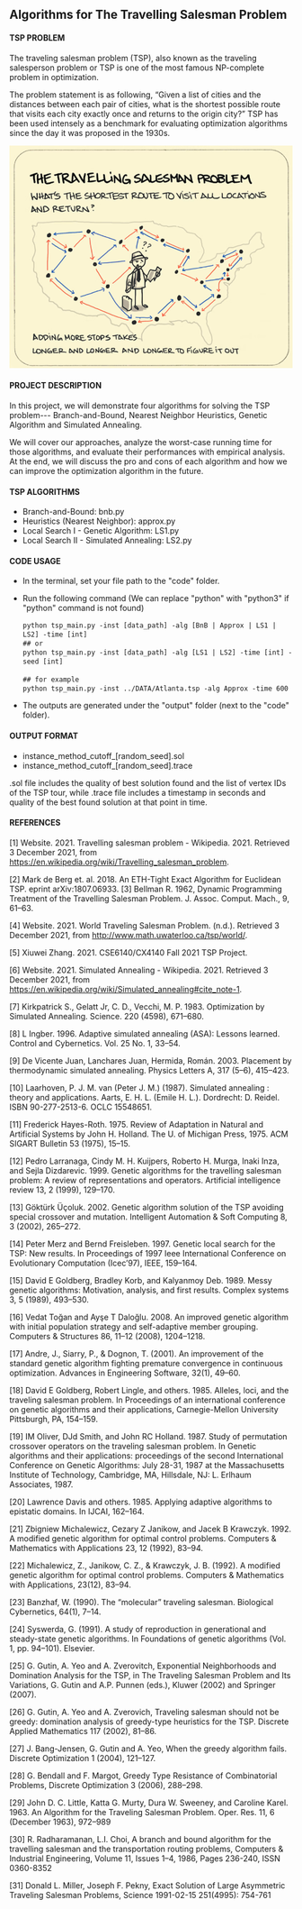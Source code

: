 ## Algorithms for The Travelling Salesman Problem

#### TSP PROBLEM

The traveling salesman problem (TSP), also known as the traveling salesperson problem or TSP is one of the most famous NP-complete problem in optimization. 

The problem statement is as following, “Given a list of cities and the distances between each pair of cities, what is the shortest possible route that visits each city exactly once and returns to the origin city?” TSP has been used intensely as a benchmark for evaluating optimization algorithms since the day it was proposed in the 1930s.

![TSP](./paper/TSP.png)

#### PROJECT DESCRIPTION

In this project, we will demonstrate four algorithms for solving the TSP problem--- Branch-and-Bound, Nearest Neighbor Heuristics, Genetic Algorithm and Simulated Annealing.

We will cover our approaches, analyze the worst-case running time for those algorithms, and evaluate their performances with empirical analysis. At the end, we will discuss the pro and cons of each algorithm and how we can improve the optimization algorithm in the future. 

#### TSP ALGORITHMS

- Branch-and-Bound: bnb.py
- Heuristics (Nearest Neighbor): approx.py
- Local Search I - Genetic Algorithm: LS1.py
- Local Search II - Simulated Annealing: LS2.py

#### CODE USAGE

- In the terminal, set your file path to the "code" folder.

- Run the following command (We can replace "python" with "python3" if "python" command is not found)

   ```shell
   python tsp_main.py -inst [data_path] -alg [BnB | Approx | LS1 | LS2] -time [int]
   ## or
   python tsp_main.py -inst [data_path] -alg [LS1 | LS2] -time [int] -seed [int]
   
   ## for example
   python tsp_main.py -inst ../DATA/Atlanta.tsp -alg Approx -time 600
   ```

- The outputs are generated under the "output" folder (next to the "code" folder).

#### OUTPUT FORMAT

- instance\_method\_cutoff\_[random_seed].sol
- instance\_method\_cutoff\_[random_seed].trace

.sol file includes the quality of best solution found and the list of vertex IDs of the TSP tour, while .trace file includes a timestamp in seconds and quality of the best found solution at that point in time.

#### REFERENCES

[1]	Website. 2021. Travelling salesman problem - Wikipedia. 2021. Retrieved 3 December 2021, from https://en.wikipedia.org/wiki/Travelling_salesman_problem. 

[2]	Mark de Berg et. al. 2018. An ETH-Tight Exact Algorithm for Euclidean TSP. eprint arXiv:1807.06933. 
[3]	Bellman R. 1962, Dynamic Programming Treatment of the Travelling Salesman Problem. J. Assoc. Comput. Mach., 9, 61–63.

[4]	Website. 2021. World Traveling Salesman Problem. (n.d.). Retrieved 3 December 2021, from http://www.math.uwaterloo.ca/tsp/world/.

[5]	Xiuwei Zhang. 2021. CSE6140/CX4140 Fall 2021 TSP Project.

[6]	Website. 2021. Simulated Annealing - Wikipedia. 2021. Retrieved 3 December 2021, from https://en.wikipedia.org/wiki/Simulated_annealing#cite_note-1. 

[7]	Kirkpatrick S., Gelatt Jr, C. D., Vecchi, M. P. 1983. Optimization by Simulated Annealing. Science. 220 (4598), 671–680.

[8]	L Ingber. 1996. Adaptive simulated annealing (ASA): Lessons learned. Control and Cybernetics. Vol. 25 No. 1, 33–54.

[9]	De Vicente Juan, Lanchares Juan, Hermida, Román. 2003. Placement by thermodynamic simulated annealing. Physics Letters A, 317 (5–6), 415–423.

[10]	Laarhoven, P. J. M. van (Peter J. M.) (1987). Simulated annealing : theory and applications. Aarts, E. H. L. (Emile H. L.). Dordrecht: D. Reidel. ISBN 90-277-2513-6. OCLC 15548651.

[11]	Frederick Hayes-Roth. 1975. Review of Adaptation in Natural and Artificial Systems by John H. Holland. The U. of Michigan Press, 1975. ACM SIGART Bulletin 53 (1975), 15–15.

[12]	Pedro Larranaga, Cindy M. H. Kuijpers, Roberto H. Murga, Inaki Inza, and Sejla Dizdarevic. 1999. Genetic algorithms for the travelling salesman problem: A review of representations and operators. Artificial intelligence review 13, 2 (1999), 129–170.

[13]	Göktürk Üçoluk. 2002. Genetic algorithm solution of the TSP avoiding special crossover and mutation. Intelligent Automation & Soft Computing 8, 3 (2002), 265–272.

[14]	Peter Merz and Bernd Freisleben. 1997. Genetic local search for the TSP: New results. In Proceedings of 1997 Ieee International Conference on Evolutionary Computation (Icec’97), IEEE, 159–164.

[15]	David E Goldberg, Bradley Korb, and Kalyanmoy Deb. 1989. Messy genetic algorithms: Motivation, analysis, and first results. Complex systems 3, 5 (1989), 493–530.

[16]	Vedat Toğan and Ayşe T Daloğlu. 2008. An improved genetic algorithm with initial population strategy and self-adaptive member grouping. Computers & Structures 86, 11–12 (2008), 1204–1218.

[17]	Andre, J., Siarry, P., & Dognon, T. (2001). An improvement of the standard genetic algorithm fighting premature convergence in continuous optimization. Advances in Engineering Software, 32(1), 49–60.

[18]	David E Goldberg, Robert Lingle, and others. 1985. Alleles, loci, and the traveling salesman problem. In Proceedings of an international conference on genetic algorithms and their applications, Carnegie-Mellon University Pittsburgh, PA, 154–159.

[19]	IM Oliver, DJd Smith, and John RC Holland. 1987. Study of permutation crossover operators on the traveling salesman problem. In Genetic algorithms and their applications: proceedings of the second International Conference on Genetic Algorithms: July 28-31, 1987 at the Massachusetts Institute of Technology, Cambridge, MA, Hillsdale, NJ: L. Erlhaum Associates, 1987.

[20]	Lawrence Davis and others. 1985. Applying adaptive algorithms to epistatic domains. In IJCAI, 162–164.

[21]	Zbigniew Michalewicz, Cezary Z Janikow, and Jacek B Krawczyk. 1992. A modified genetic algorithm for optimal control problems. Computers & Mathematics with Applications 23, 12 (1992), 83–94.

[22]	Michalewicz, Z., Janikow, C. Z., & Krawczyk, J. B. (1992). A modified genetic algorithm for optimal control problems. Computers & Mathematics with Applications, 23(12), 83–94.

[23]	Banzhaf, W. (1990). The “molecular” traveling salesman. Biological Cybernetics, 64(1), 7–14.

[24]	Syswerda, G. (1991). A study of reproduction in generational and steady-state genetic algorithms. In Foundations of genetic algorithms (Vol. 1, pp. 94–101). Elsevier.

[25]	G. Gutin, A. Yeo and A. Zverovitch, Exponential Neighborhoods and Domination Analysis for the TSP, in The Traveling Salesman Problem and Its Variations, G. Gutin and A.P. Punnen (eds.), Kluwer (2002) and Springer (2007).

[26]	G. Gutin, A. Yeo and A. Zverovich, Traveling salesman should not be greedy: domination analysis of greedy-type heuristics for the TSP. Discrete Applied Mathematics 117 (2002), 81–86.

[27]	J. Bang-Jensen, G. Gutin and A. Yeo, When the greedy algorithm fails. Discrete Optimization 1 (2004), 121–127.

[28]	G. Bendall and F. Margot, Greedy Type Resistance of Combinatorial Problems, Discrete Optimization 3 (2006), 288–298.

[29]	John D. C. Little, Katta G. Murty, Dura W. Sweeney, and Caroline Karel. 1963. An Algorithm for the Traveling Salesman Problem. Oper. Res. 11, 6 (December 1963), 972–989

[30]	R. Radharamanan, L.I. Choi, A branch and bound algorithm for the travelling salesman and the transportation routing problems, Computers & Industrial Engineering, Volume 11, Issues 1–4, 1986, Pages 236-240, ISSN 0360-8352

[31]	Donald L. Miller, Joseph F. Pekny, Exact Solution of Large Asymmetric Traveling Salesman Problems, Science 1991-02-15 251(4995): 754-761


